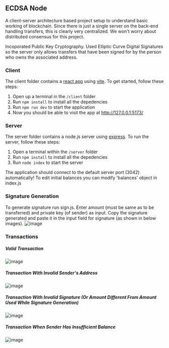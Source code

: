 ## ECDSA Node

A client-server architecture based project setup to understand basic working of blockchain.  Since there is just a single server on the back-end handling transfers, this is clearly very centralized. We won't worry about distributed consensus for this project.

Incoporated Public Key Cryptography. Used Elliptic Curve Digital Signatures so the server only allows transfers that have been signed for by the person who owns the associated address.
 
### Client

The client folder contains a [react app](https://reactjs.org/) using [vite](https://vitejs.dev/). To get started, follow these steps:

1. Open up a terminal in the `/client` folder
2. Run `npm install` to install all the depedencies
3. Run `npm run dev` to start the application 
4. Now you should be able to visit the app at http://127.0.0.1:5173/

### Server

The server folder contains a node.js server using [express](https://expressjs.com/). To run the server, follow these steps:

1. Open a terminal within the `/server` folder 
2. Run `npm install` to install all the depedencies 
3. Run `node index` to start the server 

The application should connect to the default server port (3042) automatically! 
To edit initial balances you can modify 'balances' object in index.js

### Signature Generation
To generate signature run sign.js.
Enter amount (must be same as to be transferred) and private key (of sender) as input.
Copy the signature generated and paste it in the input field for signature (as shown in below images).
![image](https://github.com/IshanKarn/ecdsa-node/assets/58829422/929135ca-a87a-4682-beec-6890b969f198)

### Transactions

##### Valid Transaction
![image](https://github.com/IshanKarn/ecdsa-node/assets/58829422/4c57e9cd-891d-4cbe-b624-35952a8b76c0)

##### Transaction With Invalid Sender's Address
![image](https://github.com/IshanKarn/ecdsa-node/assets/58829422/6ce74b8c-f907-40f2-b69b-89868424e2cb)

##### Transaction With Invalid Signature (Or Amount Different From Amount Used While Signature Generation)
![image](https://github.com/IshanKarn/ecdsa-node/assets/58829422/7b975fc2-bea7-40f0-8ec2-048b448ef000)

##### Transaction When Sender Has Insufficient Balance
![image](https://github.com/IshanKarn/ecdsa-node/assets/58829422/20380cf2-972f-4e58-8a59-c4cc3147a74b)
